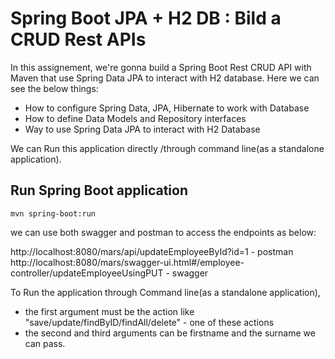 # Spring Boot JPA + H2 DB : Bild a CRUD Rest APIs

In this assignement, we're gonna build a Spring Boot Rest CRUD API with Maven that use Spring Data JPA to interact with H2 database. Here we can see the below things:

- How to configure Spring Data, JPA, Hibernate to work with Database
- How to define Data Models and Repository interfaces
- Way to use Spring Data JPA to interact with H2 Database

We can Run this application directly /through command line(as a standalone application).

## Run Spring Boot application
```
mvn spring-boot:run
```

we can use both swagger and postman to access the endpoints as below:

http://localhost:8080/mars/api/updateEmployeeById?id=1 - postman
http://localhost:8080/mars/swagger-ui.html#/employee-controller/updateEmployeeUsingPUT - swagger

To Run the application through Command line(as a standalone application),
- the first argument must be the action like "save/update/findByID/findAll/delete" - one of these actions
- the second and third arguments can be firstname and the surname we can pass.

